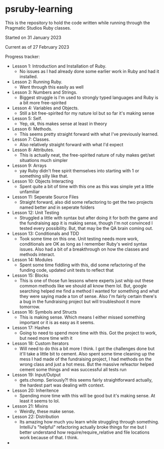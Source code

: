 # psruby-learning
This is the repository to hold the code written while running through the Pragmatic Studios Ruby classes. 

Started on 31 January 2023

Current as of 27 February 2023

Progress tracker:
- Lesson 1: Introduction and Installation of Ruby.  
  - No issues as I had already done some earlier work in Ruby and had it installed.
- Lesson 2: Running Ruby.  
  - Went through this easily as well
- Lesson 3: Numbers and Strings.  
  - Biggest struggle is I'm used to strongly typed languages and Ruby is a bit more free-spirited
- Lesson 4: Variables and Objects.  
  - Still a bit free-spirited for my nature lol but so far it's making sense
- Lesson 5: Self.  
  - Yep, ok, this makes sense at least in theory
- Lesson 6: Methods.
  - This seems pretty straight forward with what I've previously learned.
- Lesson 7: Classes.
  - Also relatively straight forward with what I'd expect
- Lesson 8: Attributes.
  - This is actually neat, the free-spirited nature of ruby makes get/set situations much simpler
- Lesson 9: Arrays
  - yay Ruby didn't free spirit themselves into starting with 1 or something silly like that.
- Lesson 10: Objects Interacting
  - Spent quite a bit of time with this one as this was simple yet a little unfamiliar
- Lesson 11: Seperate Source Files
  - Straight forward, also did some refactoring to get the two projects named better and in seperate folders
- Lesson 12: Unit Testing
  - Struggled a little with syntax but after doing it for both the game and the fundraising app it is making sense, though I'm not convinced I tested every possibility.  But, that may be the QA brain coming out.
- Lesson 13: Conditionals and TDD
  - Took some time on this one.  Unit testing needs more work, conditionals are OK as long as I remember Ruby's weird syntax issues. Also had a bit of a breakthrough on how the classes and methods interact.
- Lesson 14: Modules
  - Spent some time fiddling with this, did some refactoring of the funding code, updated unit tests to reflect that
- Lesson 15: Blocks
  - This is one of those fun lessons where experts just whip out these common methods like we should all know them lol.  But, google searching helped me find a method I wanted for something and what they were saying made a ton of sense.  Also I'm fairly certain there's a bug in the fundraising project but will troubleshoot it more tomorrow.
- Lesson 16: Symbols and Structs
  - This is making sense.  Which means I either missed something important or it is as easy as it seems.
- Lesson 17: Hashes
  - Going to need to spend more time with this.  Got the project to work, but need more time with it
- Lesson 18: Custom Iterators
  - Will need to do this a bit more I think.  I got the challenges done but it'll take a little bit to cement.  Also spent some time cleaning up the mess I had made of the fundraising project, I had methods on the wrong class and just a hot mess.  But the massive refeactor helped cement some things and was successful all tests run
- Lesson 19: Input/Output
  - gets.chomp.  Seriously?!  this seems fairly straightforward actually, the hardest part was dealing with context. 
- Lesson 20: Inheritence
  - Spending more time with this will be good but it's making sense.  At least it seems to lol.
- Lesson 21: Mixins
  - Weirdly, these make sense. 
- Lesson 22: Distribution
  - Its amazing how much you learn while struggling through something.  IntelliJ's "helpful" refactoring actually broke things for me but I better understand how require/require_relative and file locations work because of that.  I think.
- 